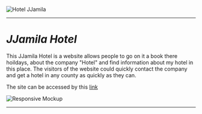 ![Hotel JJamila](documentation/animal_shelter_logo.png)

---

# *JJamila Hotel*

This JJamila Hotel is a website allows people to go on it a book there hoildays, about the company "Hotel" and find information about my hotel in this place. The visitors of the website could quickly contact the company and get a hotel in any county as quickly as they can.

The site can be accessed by this [link](https://iuliiakonovalova.github.io/animal_shelter/)

![Responsive Mockup](documentation/responsive_mockup.png)


---
